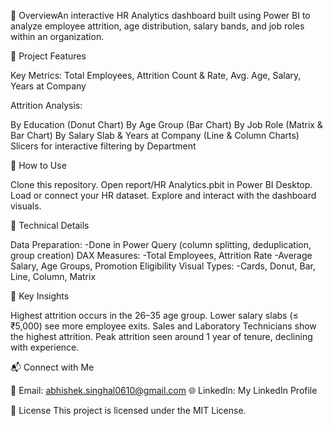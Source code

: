 👥 OverviewAn interactive HR Analytics dashboard built using Power BI to analyze employee attrition, age distribution, salary bands, and job roles within an organization.

🧰 Project Features

Key Metrics: Total Employees, Attrition Count & Rate, Avg. Age, Salary, Years at Company

Attrition Analysis:

By Education (Donut Chart)
By Age Group (Bar Chart)
By Job Role (Matrix & Bar Chart)
By Salary Slab & Years at Company (Line & Column Charts)
Slicers for interactive filtering by Department


🚀 How to Use

Clone this repository.
Open report/HR Analytics.pbit in Power BI Desktop.
Load or connect your HR dataset.
Explore and interact with the dashboard visuals.

🧩 Technical Details

Data Preparation: 
  -Done in Power Query (column splitting, deduplication, group creation)
DAX Measures:
  -Total Employees, Attrition Rate
  -Average Salary, Age Groups, Promotion Eligibility
Visual Types:
  -Cards, Donut, Bar, Line, Column, Matrix

🎯 Key Insights

Highest attrition occurs in the 26–35 age group.
Lower salary slabs (≤ ₹5,000) see more employee exits.
Sales and Laboratory Technicians show the highest attrition.
Peak attrition seen around 1 year of tenure, declining with experience.

📬 Connect with Me

📧 Email: abhishek.singhal0610@gmail.com
🌐 LinkedIn: My LinkedIn Profile

📄 License
This project is licensed under the MIT License.

